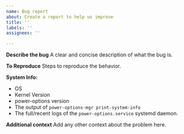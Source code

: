 ```yaml
---
name: Bug report
about: Create a report to help us improve
title: ''
labels: ''
assignees: ''

---
```


**Describe the bug**
A clear and concise description of what the bug is.

**To Reproduce**
Steps to reproduce the behavior.

**System Info:**
 - OS
 - Kernel Version
 - power-options version
 - The output of `power-options-mgr print-system-info`
 - The full/recent logs of the `power-options.service` systemd daemon.

**Additional context**
Add any other context about the problem here.
